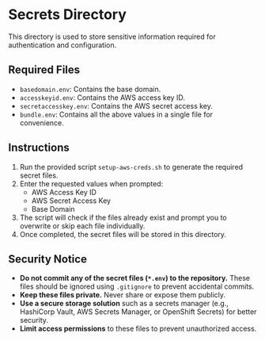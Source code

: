 # Secrets Directory

This directory is used to store sensitive information required for authentication and configuration.

## Required Files
- `basedomain.env`: Contains the base domain.
- `accesskeyid.env`: Contains the AWS access key ID.
- `secretaccesskey.env`: Contains the AWS secret access key.
- `bundle.env`: Contains all the above values in a single file for convenience.

## Instructions
1. Run the provided script `setup-aws-creds.sh` to generate the required secret files.
2. Enter the requested values when prompted:
   - AWS Access Key ID
   - AWS Secret Access Key
   - Base Domain
3. The script will check if the files already exist and prompt you to overwrite or skip each file individually.
4. Once completed, the secret files will be stored in this directory.

## Security Notice
- **Do not commit any of the secret files (`*.env`) to the repository.** These files should be ignored using `.gitignore` to prevent accidental commits.
- **Keep these files private.** Never share or expose them publicly.
- **Use a secure storage solution** such as a secrets manager (e.g., HashiCorp Vault, AWS Secrets Manager, or OpenShift Secrets) for better security.
- **Limit access permissions** to these files to prevent unauthorized access.
